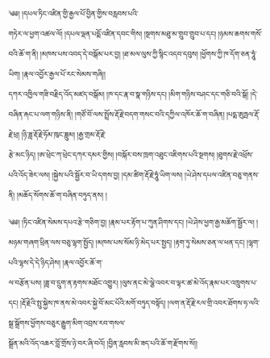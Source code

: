 ﻿  
༄༅། །དཔལ་ཏིང་འཛིན་གྱི་རྒྱལ་པོ་བྱིན་གྱིས་བརླབས་པའི་  
གཏེར་ལ་ཕྱག་འཚལ་ལོ། །དཔལ་ལྡན་པདྨོ་འཛིན་དབང་གིས། །སྔགས་མཐུ་མ་གྲུབ་གྲུབ་པ་དང། །ཉམས་ཆགས་གསོ་བའི་ཆོ་ག་ནི། །མཁས་པས་འབད་དེ་བསྒོམ་པར་བྱ། །ཐ་མལ་ལུས་ཀྱི་སྙིང་འདབ་དབུས། །ཕྱོགས་ཀྱི་ཁ་དོག་ཅན་ཧཱུཾ་ཡིག། །རྣལ་འབྱོར་རྒྱལ་པོ་རང་སེམས་གཞི།།  
དཀར་འཁྱིལ་གཟི་བརྗིད་འོད་མཛད་བསྒོམ། །ཁ་དང་རྣ་བ་སྣ་གཉིས་དང། །མིག་གཉིས་བཤང་དང་གཅི་བའི་སྒོ། །དེ་བཞིན་རྐང་པ་ལག་གཉིས་ནི། །གཙོ་བོ་ལས་སྤྲོས་རྡོ་རྗེ་བདག་གསང་བའི་དཀྱིལ་འཁོར་ཆོ་ག་བཞིན། །པདྨ་ཨུཏྤལ་རྡོ་རྗེ་ཕྲ། །ཉི་ཟླ་རྡོ་རྗེ་ཧོམ་ཁུང་ཟླུམ། །རྒྱ་གྲམ་རྡོ་རྗེ་  
རྩེ་མང་ཉིད། །ཨ་ཕྲེང་ཀ་ཕྲེང་དཀར་དམར་གྱིས། །བསྐོར་བས་ཁྲག་འཐུང་འཇིགས་པའི་སྔགས། །ཐུགས་རྗེ་འཕྲོས་པའི་འོད་ཟེར་ལས། །སྐྱེས་པའི་སྦྱོར་བ་ཡི་དགས་བྱ། །དམ་ཚིག་རྡོ་རྗེ་ཧཱུཾ་ཡིག་ལས། །ཡེ་ཤེས་དཔལ་འཛིན་བཅུ་གནས་ནི། །མཆོད་སོགས་ཆོ་ག་བཞིན་བཏུད་ནས། །  
  
༄༅། །ཏིང་འཛིན་སེམས་དཔའ་རྩེ་གཅིག་བྱ། །རྣམ་པར་རྟོག་པ་ཀུན་ཤིགས་དང། །ཡེ་ཤེས་ཕྱག་རྒྱ་མཆོག་སྦྱོར་ལ། །མཉམ་གཞག་ཕྲིན་ལས་བཅུ་ལྷག་སྤྱོད། །མཁས་པས་སོམ་ཉི་མེད་པར་སྤྱད། །རྟག་ཏུ་སེམས་ཅན་ལ་ཕན་དང། །ལྷག་པའི་ལྷས་དེ་དེ་ཉིད་ཤེས། །རྣལ་འབྱོར་ཆོ་ག་  
ལ་བརྩོན་པས། །ཟླ་བ་དྲུག་ན་རྟགས་མཐོང་འགྱུར། །ལུས་ནང་མེ་ལྕེ་འབར་བ་ལྟར་ཚ་མེ་འོད་རྣམ་པར་འཁྲུགས་པ་དང། །རྡོ་རྗེའི་སྤུ་སྐྱེས་ཁ་ནས་མེ་འབར་སྐྱེ་བོ་མང་པོའི་མགོ་བཏུད་བསྟོད། །ལག་ན་རྡོ་རྗེ་རལ་གྲི་འབར་ཐོགས་ཧ་ལའི་སྒྲ་སྒྲོགས་ཕྱོགས་བཅུར་རྒྱུག་མིག་འབྲས་རབ་གསལ་  
སྒྲོན་མའི་འོད་འཆར་བློ་གྲོས་ཉེ་བར་ཞི་བའོ། །བྱིན་རླབས་མི་ཟད་པའི་ཆོ་ག་རྫོགས་སོ།།  
  
  
